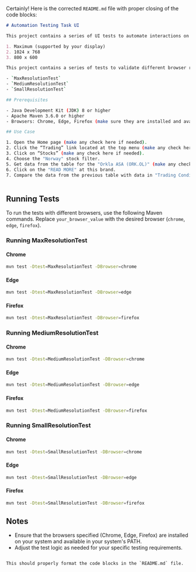 Certainly! Here is the corrected `README.md` file with proper closing of the code blocks:

```markdown
# Automation Testing Task UI

This project contains a series of UI tests to automate interactions on the xm.com website using different browser screen resolutions. The tests are organized to run with the following screen resolutions:

1. Maximum (supported by your display)
2. 1024 x 768
3. 800 x 600

```
```sh
This project contains a series of tests to validate different browser resolutions using different browsers. The tests are:

- `MaxResolutionTest`
- `MediumResolutionTest`
- `SmallResolutionTest`

```
```sh
## Prerequisites

- Java Development Kit (JDK) 8 or higher
- Apache Maven 3.6.0 or higher
- Browsers: Chrome, Edge, Firefox (make sure they are installed and available in your system's PATH)

```
```sh
## Use Case

1. Open the Home page (make any check here if needed).
2. Click the “Trading” link located at the top menu (make any check here if needed).
3. Click on “Stocks” (make any check here if needed).
4. Choose the "Norway" stock filter.
5. Get data from the table for the "Orkla ASA (ORK.OL)" (make any check here if needed).
6. Click on the "READ MORE" at this brand.
7. Compare the data from the previous table with data in "Trading Conditions".
   
```

## Running Tests

To run the tests with different browsers, use the following Maven commands. Replace `your_browser_value` with the desired browser (`chrome`, `edge`, `firefox`).

### Running MaxResolutionTest

#### Chrome
```sh
mvn test -Dtest=MaxResolutionTest -DBrowser=chrome
```

#### Edge
```sh
mvn test -Dtest=MaxResolutionTest -DBrowser=edge
```

#### Firefox
```sh
mvn test -Dtest=MaxResolutionTest -DBrowser=firefox
```

### Running MediumResolutionTest

#### Chrome
```sh
mvn test -Dtest=MediumResolutionTest -DBrowser=chrome
```

#### Edge
```sh
mvn test -Dtest=MediumResolutionTest -DBrowser=edge
```

#### Firefox
```sh
mvn test -Dtest=MediumResolutionTest -DBrowser=firefox
```

### Running SmallResolutionTest

#### Chrome
```sh
mvn test -Dtest=SmallResolutionTest -DBrowser=chrome
```

#### Edge
```sh
mvn test -Dtest=SmallResolutionTest -DBrowser=edge
```

#### Firefox
```sh
mvn test -Dtest=SmallResolutionTest -DBrowser=firefox
```

## Notes

- Ensure that the browsers specified (Chrome, Edge, Firefox) are installed on your system and available in your system's PATH.
- Adjust the test logic as needed for your specific testing requirements.
```

This should properly format the code blocks in the `README.md` file.